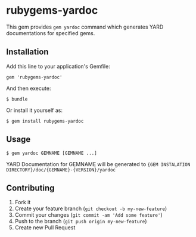rubygems-yardoc
===============

This gem provides `gem yardoc` command which generates YARD documentations for specified gems.

Installation
------------

Add this line to your application's Gemfile:

    gem 'rubygems-yardoc'

And then execute:

    $ bundle

Or install it yourself as:

    $ gem install rubygems-yardoc

Usage
-----

    $ gem yardoc GEMNAME [GEMNAME ...]

YARD Documentation for GEMNAME will be generated to `{GEM INSTALATION DIRECTORY}/doc/{GEMNAME}-{VERSION}/yardoc`

Contributing
------------

1. Fork it
2. Create your feature branch (`git checkout -b my-new-feature`)
3. Commit your changes (`git commit -am 'Add some feature'`)
4. Push to the branch (`git push origin my-new-feature`)
5. Create new Pull Request

